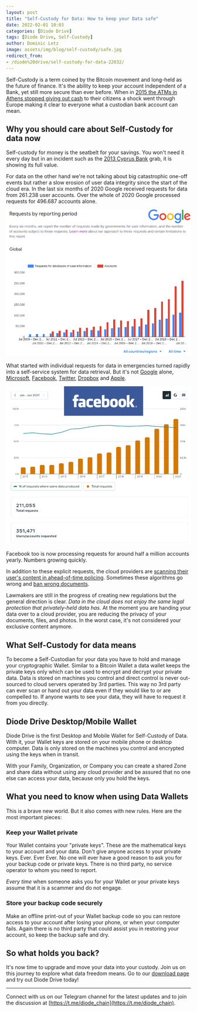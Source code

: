 ```yaml
---
layout: post
title: "Self-Custody for Data: How to keep your Data safe"
date: 2022-02-01 10:03
categories: [Diode Drive]
tags: [Diode Drive, Self-Custody]
author: Dominic Letz
image: assets/img/blog/self-custody/safe.jpg
redirect_from:
- /diode%20drive/self-custody-for-data-22032/
---
```


Self-Custody is a term coined by the Bitcoin movement and long-held as the future of finance. It's the ability to keep your account independent of a Bank, yet still more secure than ever before. When in [2015 the ATMs in Athens stopped giving out cash](https://www.bbc.com/news/business-33403008) to their citizens a shock went through Europe making it clear to everyone what a custodian bank account can mean.

## Why you should care about Self-Custody for data now

Self-custody for money is the seatbelt for your savings. You won't need it every day but in an incident such as the [2013 Cyprus Bank](https://www.theatlantic.com/business/archive/2013/03/everything-you-need-to-know-about-the-cyprus-bank-disaster/274096/) grab, it is showing its full value.

For data on the other hand we're not talking about big catastrophic one-off events but rather a slow erosion of user data integrity since the start of the cloud era. In the last six months of 2020 Google received requests for data from 261.238 user accounts. Over the whole of 2020 Google processed requests for 496.687 accounts alone.

![](../assets/img/blog/self-custody/google.png)

What started with individual requests for data in emergencies turned rapidly into a self-service system for data retrieval. But it's not [Google](https://transparencyreport.google.com/user-data/overview?hl=en) alone, [Microsoft](https://www.microsoft.com/en-us/corporate-responsibility/law-enforcement-requests-report), [Facebook](https://transparency.fb.com/data/government-data-requests/), [Twitter](https://transparency.twitter.com/), [Dropbox](https://www.dropbox.com/transparency/reports) and [Apple](https://www.apple.com/legal/transparency/).

![](../assets/img/blog/self-custody/facebook.png)

Facebook too is now processing requests for around half a million accounts yearly. Numbers growing quickly.

In addition to these explicit requests, the cloud providers are [scanning their user's content in ahead-of-time policing](https://www.infoworld.com/article/3115779/dont-trust-your-cloud-service-until-youve-read-the-terms.html). Sometimes these algorithms go wrong and [ban wrong documents](https://uk.pcmag.com/old-cloud-file-storage-for-business/138342/google-drive-flags-text-files-containing-1-as-a-copyright-infringement).

Lawmakers are still in the progress of creating new regulations but the general direction is clear. *Data in the cloud does not enjoy the same legal protection that privately-held data has.* At the moment you are handing your data over to a cloud provider, you are reducing the privacy of your documents, files, and photos. In the worst case, it's not considered your exclusive content anymore.

## What Self-Custody for data means

To become a Self-Custodian for your data you have to hold and manage your cryptographic Wallet. Similar to a Bitcoin Wallet a data wallet keeps the private keys only which can be used to encrypt and decrypt your private data. Data is stored on machines you control and direct control is never out-sourced to cloud servers operated by 3rd parties. This way no 3rd party can ever scan or hand out your data even if they would like to or are compelled to. If anyone wants to see your data, they will have to request it from you directly.

## Diode Drive Desktop/Mobile Wallet

Diode Drive is the first Desktop and Mobile Wallet for Self-Custody of Data. With it, your Wallet keys are stored on your mobile phone or desktop computer. Data is only stored on the machines you control and encrypted using the keys when in transit.

With your Family, Organization, or Company you can create a shared Zone and share data without using any cloud provider and be assured that no one else can access your data, because only you hold the keys.

## What you need to know when using Data Wallets

This is a brave new world. But it also comes with new rules. Here are the most important pieces:

### Keep your Wallet private

Your Wallet contains your "private keys". These are the mathematical keys to your account and your data. Don't give anyone access to your private keys. Ever. Ever Ever. No one will ever have a good reason to ask you for your backup code or private keys. There is no third party, no service operator to whom you need to report.

*Every time* when someone asks you for your Wallet or your private keys assume that it is a scammer and do not engage.

### Store your backup code securely

Make an offline print-out of your Wallet backup code so you can restore access to your account after losing your phone, or when your computer fails. Again there is no third party that could assist you in restoring your account, so keep the backup safe and dry.

## So what holds you back?

It's now time to upgrade and move your data into your custody. Join us on this journey to explore what data freedom means. Go to our [download page](/download/) and try out Diode Drive today!

---

Connect with us on our Telegram channel for the latest updates and to join the discussion at [https://t.me/diode_chain](https://t.me/diode_chain).
